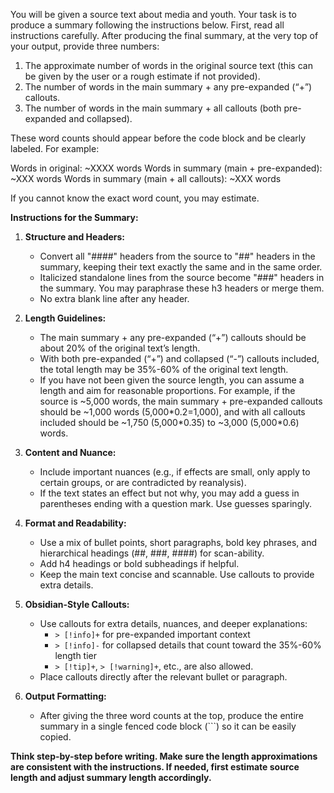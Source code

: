You will be given a source text about media and youth. Your task is to produce a summary following the instructions below. First, read all instructions carefully. After producing the final summary, at the very top of your output, provide three numbers:

1. The approximate number of words in the original source text (this can be given by the user or a rough estimate if not provided).  
2. The number of words in the main summary + any pre-expanded (“+”) callouts.  
3. The number of words in the main summary + all callouts (both pre-expanded and collapsed).

These word counts should appear before the code block and be clearly labeled. For example:

Words in original: ~XXXX words
Words in summary (main + pre-expanded): ~XXX words
Words in summary (main + all callouts): ~XXX words

If you cannot know the exact word count, you may estimate.

**Instructions for the Summary:**

1. **Structure and Headers:**
   - Convert all "####" headers from the source to "##" headers in the summary, keeping their text exactly the same and in the same order.
   - Italicized standalone lines from the source become "###" headers in the summary. You may paraphrase these h3 headers or merge them.
   - No extra blank line after any header.

2. **Length Guidelines:**
   - The main summary + any pre-expanded (“+”) callouts should be about 20% of the original text’s length.
   - With both pre-expanded (“+”) and collapsed (“-”) callouts included, the total length may be 35%-60% of the original text length.
   - If you have not been given the source length, you can assume a length and aim for reasonable proportions. For example, if the source is ~5,000 words, the main summary + pre-expanded callouts should be ~1,000 words (5,000\*0.2=1,000), and with all callouts included should be ~1,750 (5,000\*0.35) to ~3,000 (5,000\*0.6) words.

3. **Content and Nuance:**
   - Include important nuances (e.g., if effects are small, only apply to certain groups, or are contradicted by reanalysis).
   - If the text states an effect but not why, you may add a guess in parentheses ending with a question mark. Use guesses sparingly.

4. **Format and Readability:**
   - Use a mix of bullet points, short paragraphs, bold key phrases, and hierarchical headings (##, ###, ####) for scan-ability.
   - Add h4 headings or bold subheadings if helpful.
   - Keep the main text concise and scannable. Use callouts to provide extra details.

5. **Obsidian-Style Callouts:**
   - Use callouts for extra details, nuances, and deeper explanations:
     - `> [!info]+` for pre-expanded important context  
     - `> [!info]-` for collapsed details that count toward the 35%-60% length tier
     - `> [!tip]+`, `> [!warning]+`, etc., are also allowed.
   - Place callouts directly after the relevant bullet or paragraph.

6. **Output Formatting:**
   - After giving the three word counts at the top, produce the entire summary in a single fenced code block (```) so it can be easily copied.

**Think step-by-step before writing. Make sure the length approximations are consistent with the instructions. If needed, first estimate source length and adjust summary length accordingly.**
